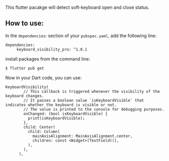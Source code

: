 
This flutter pacakge will detect soft-keyboard open and close status.


## How to use: 
In the `dependencies`: section of your `pubspec.yaml`, add the following line:
```
dependencies:
     keyboard_visibility_pro: ^1.0.1
```
install packages from the command line:

```
$ flutter pub get
```
Now in your Dart code, you can use:
```
KeyboardVisibility(
        // This callback is triggered whenever the visibility of the keyboard changes.
        // It passes a boolean value `isKeyboardVisible` that indicates whether the keyboard is visible or not.
        // The value is printed to the console for debugging purposes.
        onChanged: (bool isKeyboardVisible) {
          print(isKeyboardVisible);
        },
        child: Center(
          child: Column(
            mainAxisAlignment: MainAxisAlignment.center,
            children: const <Widget>[TextField()],
          ),
        ),
      ),
```


